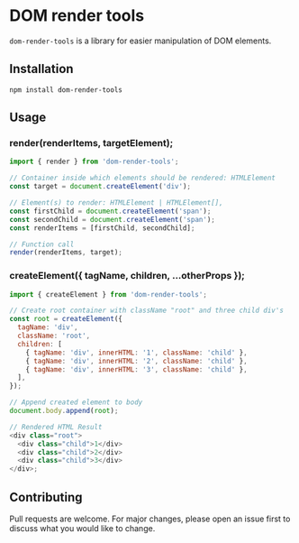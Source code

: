 # DOM render tools

`dom-render-tools` is a library for easier manipulation of DOM elements.

## Installation

```shell
npm install dom-render-tools
```

## Usage

### render(renderItems, targetElement);

```js
import { render } from 'dom-render-tools';

// Container inside which elements should be rendered: HTMLElement
const target = document.createElement('div');

// Element(s) to render: HTMLElement | HTMLElement[],
const firstChild = document.createElement('span');
const secondChild = document.createElement('span');
const renderItems = [firstChild, secondChild];

// Function call
render(renderItems, target);
```

### createElement({ tagName, children, ...otherProps });

```js
import { createElement } from 'dom-render-tools';

// Create root container with className "root" and three child div's
const root = createElement({
  tagName: 'div',
  className: 'root',
  children: [
    { tagName: 'div', innerHTML: '1', className: 'child' },
    { tagName: 'div', innerHTML: '2', className: 'child' },
    { tagName: 'div', innerHTML: '3', className: 'child' },
  ],
});

// Append created element to body
document.body.append(root);

// Rendered HTML Result
<div class="root">
  <div class="child">1</div>
  <div class="child">2</div>
  <div class="child">3</div>
</div>;
```

## Contributing

Pull requests are welcome. For major changes, please open an issue first to discuss what you would like to change.
